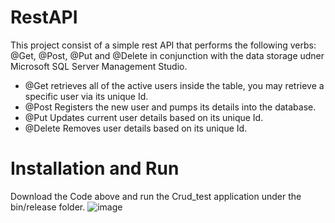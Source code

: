 # RestAPI
This project consist of a simple rest API that performs the following verbs: @Get, @Post, @Put and @Delete 
in conjunction with the data storage udner Microsoft SQL Server Management Studio.
- @Get retrieves all of the active users inside the table, you may retrieve a specific user via its unique Id.
- @Post Registers the new user and pumps its details into the database.
- @Put Updates current user details based on its unique Id.
- @Delete Removes user details based on its unique Id.

# Installation and Run
Download the Code above and run the Crud_test application under the bin/release folder.
![image](https://github.com/L0ucas/RestAPI/assets/50651727/549b5cf5-cfea-4c76-b188-c2c1690317a8)


